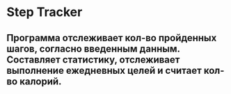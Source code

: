 # Step Tracker
## Программа отслеживает кол-во пройденных шагов, согласно введенным данным. Составляет статистику, отслеживает выполнение ежедневных целей и считает кол-во калорий.
